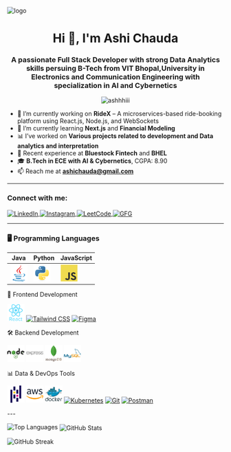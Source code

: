 ![logo](https://github.com/ashhhiii/ashhhiii/blob/main/github%20banner.png)

<h1 align="center">Hi 👋, I'm Ashi Chauda</h1>
<h3 align="center">A passionate Full Stack Developer with strong Data Analytics skills persuing B-Tech from VIT Bhopal,University in Electronics and Communication Engineering with specialization in AI and Cybernetics </h3>

<p align="center">
  <img src="https://komarev.com/ghpvc/?username=ashhhiii&label=Profile%20views&color=0e75b6&style=flat" alt="ashhhiii" />
</p>

- 🔭 I’m currently working on **RideX** – A microservices-based ride-booking platform using React.js, Node.js, and WebSockets  
- 🌱 I’m currently learning **Next.js** and **Financial Modeling**  
- 📊 I’ve worked on **Various projects related to development and Data analytics and interpretation**  
- 💼 Recent experience at **Bluestock Fintech** and **BHEL**  
- 🎓 **B.Tech in ECE with AI & Cybernetics**, CGPA: 8.90 
- 📫 Reach me at **ashichauda@gmail.com**  

---

<h3 align="left">Connect with me:</h3>
<p align="left">
  <a href="https://linkedin.com/in/ashi-chauda-527b67251" target="blank">
    <img align="center" src="https://raw.githubusercontent.com/rahuldkjain/github-profile-readme-generator/master/src/images/icons/Social/linked-in-alt.svg" alt="LinkedIn" height="30" width="40" />
  </a>
  <a href="https://instagram.com/ashii.2410" target="blank">
    <img align="center" src="https://raw.githubusercontent.com/rahuldkjain/github-profile-readme-generator/master/src/images/icons/Social/instagram.svg" alt="Instagram" height="30" width="40" />
  </a>
  <a href="https://www.leetcode.com/ashii24" target="blank">
    <img align="center" src="https://raw.githubusercontent.com/rahuldkjain/github-profile-readme-generator/master/src/images/icons/Social/leet-code.svg" alt="LeetCode" height="30" width="40" />
  </a>
  <a href="https://auth.geeksforgeeks.org/user/ashicheupl" target="blank">
    <img align="center" src="https://raw.githubusercontent.com/rahuldkjain/github-profile-readme-generator/master/src/images/icons/Social/geeks-for-geeks.svg" alt="GFG" height="30" width="40" />
  </a>
</p>

---


### 🖥️ Programming Languages

| Java | Python | JavaScript |
|------|--------|------------|
| <img src="https://raw.githubusercontent.com/devicons/devicon/master/icons/java/java-original.svg" width="40" height="40"/> | <img src="https://raw.githubusercontent.com/devicons/devicon/master/icons/python/python-original.svg" width="40" height="40"/> | <img src="https://raw.githubusercontent.com/devicons/devicon/master/icons/javascript/javascript-original.svg" width="40" height="40"/> |

🎨 Frontend Development
<p align="left"> <a href="https://reactjs.org/" target="_blank"><img src="https://raw.githubusercontent.com/devicons/devicon/master/icons/react/react-original-wordmark.svg" alt="React" width="40" height="40"/></a> <a href="https://tailwindcss.com/" target="_blank"><img src="https://www.vectorlogo.zone/logos/tailwindcss/tailwindcss-icon.svg" alt="Tailwind CSS" width="40" height="40"/></a> <a href="https://www.figma.com/" target="_blank"><img src="https://www.vectorlogo.zone/logos/figma/figma-icon.svg" alt="Figma" width="40" height="40"/></a> </p>
🛠️ Backend Development
<p align="left"> <a href="https://nodejs.org" target="_blank"><img src="https://raw.githubusercontent.com/devicons/devicon/master/icons/nodejs/nodejs-original-wordmark.svg" alt="Node.js" width="40" height="40"/></a> <a href="https://expressjs.com" target="_blank"><img src="https://raw.githubusercontent.com/devicons/devicon/master/icons/express/express-original-wordmark.svg" alt="Express.js" width="40" height="40"/></a> <a href="https://www.mongodb.com/" target="_blank"><img src="https://raw.githubusercontent.com/devicons/devicon/master/icons/mongodb/mongodb-original-wordmark.svg" alt="MongoDB" width="40" height="40"/></a> <a href="https://www.mysql.com/" target="_blank"><img src="https://raw.githubusercontent.com/devicons/devicon/master/icons/mysql/mysql-original-wordmark.svg" alt="MySQL" width="40" height="40"/></a> </p>
📊 Data & DevOps Tools
<p align="left"> <a href="https://pandas.pydata.org/" target="_blank"><img src="https://raw.githubusercontent.com/devicons/devicon/master/icons/pandas/pandas-original.svg" alt="Pandas" width="40" height="40"/></a> <a href="https://aws.amazon.com" target="_blank"><img src="https://raw.githubusercontent.com/devicons/devicon/master/icons/amazonwebservices/amazonwebservices-original-wordmark.svg" alt="AWS" width="40" height="40"/></a> <a href="https://www.docker.com/" target="_blank"><img src="https://raw.githubusercontent.com/devicons/devicon/master/icons/docker/docker-original-wordmark.svg" alt="Docker" width="40" height="40"/></a> <a href="https://kubernetes.io" target="_blank"><img src="https://www.vectorlogo.zone/logos/kubernetes/kubernetes-icon.svg" alt="Kubernetes" width="40" height="40"/></a> <a href="https://git-scm.com/" target="_blank"><img src="https://www.vectorlogo.zone/logos/git-scm/git-scm-icon.svg" alt="Git" width="40" height="40"/></a> <a href="https://postman.com" target="_blank"><img src="https://www.vectorlogo.zone/logos/getpostman/getpostman-icon.svg" alt="Postman" width="40" height="40"/></a> </p>
---

<p><img align="left" src="https://github-readme-stats.vercel.app/api/top-langs?username=ashhhiii&show_icons=true&locale=en&layout=compact" alt="Top Languages" /></p>

<p>&nbsp;<img align="center" src="https://github-readme-stats.vercel.app/api?username=ashhhiii&show_icons=true&locale=en" alt="GitHub Stats" /></p>

<p><img align="center" src="https://github-readme-streak-stats.herokuapp.com/?user=ashhhiii&" alt="GitHub Streak" /></p>
